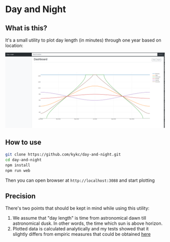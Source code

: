 # Day and Night

## What is this?

It's a small utility to plot day length (in minutes) through one year based
on location:

![sample](sample.png)

## How to use

```bash
git clone https://github.com/kykc/day-and-night.git
cd day-and-night
npm install
npm run web
```

Then you can open browser at `http://localhost:3088` and start plotting

## Precision

There's two points that should be kept in mind while using this utility:

1. We assume that "day length" is time from astronomical dawn till astronomical dusk.
  In other words, the time which sun is above horizon.
2. Plotted data is calculated analytically and my tests showed that it
  slightly differs from empiric measures that could be obtained [here](https://api.sunrise-sunset.org/json?lat=47.431&lng=3.496&date=2017-06-22&formatted=0)
  

